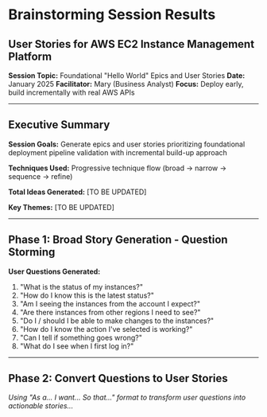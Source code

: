 # Brainstorming Session Results
## User Stories for AWS EC2 Instance Management Platform

**Session Topic:** Foundational "Hello World" Epics and User Stories
**Date:** January 2025
**Facilitator:** Mary (Business Analyst)
**Focus:** Deploy early, build incrementally with real AWS APIs

---

## Executive Summary

**Session Goals:** Generate epics and user stories prioritizing foundational deployment pipeline validation with incremental build-up approach

**Techniques Used:** Progressive technique flow (broad → narrow → sequence → refine)

**Total Ideas Generated:** [TO BE UPDATED]

**Key Themes:** [TO BE UPDATED]

---

## Phase 1: Broad Story Generation - Question Storming

**User Questions Generated:**
1. "What is the status of my instances?"
2. "How do I know this is the latest status?"
3. "Am I seeing the instances from the account I expect?"
4. "Are there instances from other regions I need to see?"
5. "Do I / should I be able to make changes to the instances?"
6. "How do I know the action I've selected is working?"
7. "Can I tell if something goes wrong?"
8. "What do I see when I first log in?"

---

## Phase 2: Convert Questions to User Stories

*Using "As a... I want... So that..." format to transform user questions into actionable stories...*
